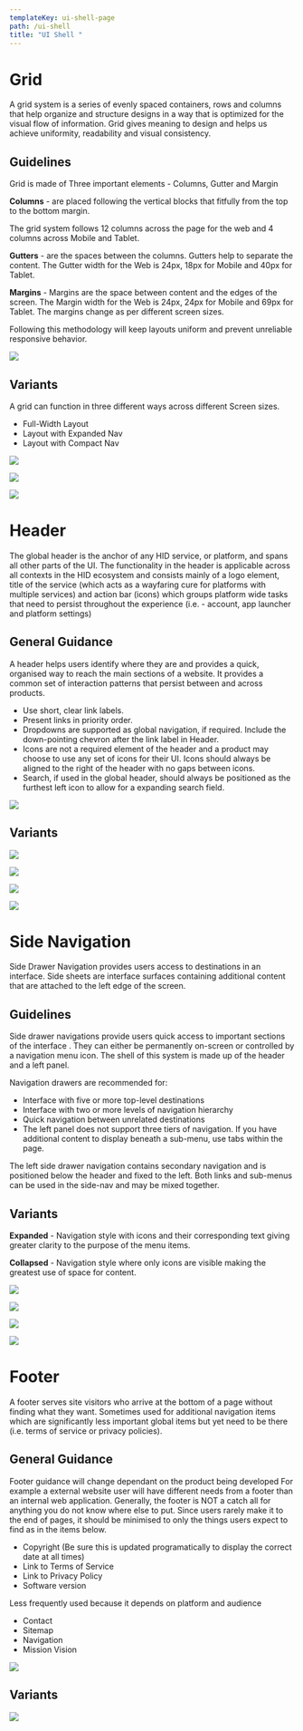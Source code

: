 ```yaml
---
templateKey: ui-shell-page
path: /ui-shell
title: "UI Shell "
---
```

# **Grid**

A grid system is a series of evenly spaced containers, rows and columns that help organize and structure designs in a way that is optimized for the visual flow of information.
Grid gives meaning to design and helps us achieve uniformity, readability and visual consistency.

## **G﻿uidelines**

Grid is made of Three important elements - Columns, Gutter and Margin

**Columns** - are placed following the vertical blocks that fitfully from the top to the bottom margin.

The grid system follows 12 columns across the page for the web and 4 columns across Mobile and Tablet.

**Gutters** - are the spaces between the columns. Gutters help to separate the content. The Gutter width for the Web is 24px, 18px for Mobile and 40px for Tablet.


**Margins** - Margins are the space between content and the edges of the screen. The Margin width for the Web is 24px, 24px for Mobile and 69px for Tablet. The margins change as per different screen sizes.

Following this methodology will keep layouts uniform and prevent unreliable responsive behavior.

![](/img/grid-full-layout.png)

## **Variants**

A grid can function in three different ways across different Screen sizes.

* Full-Width Layout
* Layout with Expanded Nav
* Layout with Compact Nav

![](/img/grid-compact-nav.png)

![](/img/grid-expanded-nav.png)

![](/img/grid-mobile-and-tablet.png)

# **Header**

The global header is the anchor of any HID service, or platform, and spans all other parts of the UI. The functionality in the header is applicable across all contexts in the HID ecosystem and consists mainly of a logo element, 
title of the service (which acts as a wayfaring cure for platforms with multiple services) and action bar (icons) which groups platform wide tasks that need to persist throughout the experience (i.e. - account, app launcher and platform settings)

## **General Guidance**

A header helps users identify where they are and provides a quick, organised way to reach the main sections of a website. It provides a common set of interaction patterns that persist between and across products.

* Use short, clear link labels.
* Present links in priority order.
* Dropdowns are supported as global navigation, if required. Include the down-pointing chevron after the link label in Header.
* Icons are not a required element of the header and a product may choose to use any set of icons for their UI. Icons should always be aligned to the right of the header with no gaps between icons.
* Search, if used in the global header, should always be positioned as the furthest left icon to allow for a expanding search field.

![](/img/header.png)

## **V﻿ariants**

![](/img/header-base-nav.png)

![](/img/header-sub-nav.png)

![](/img/header-sub-nav.png)

![](/img/header-states.png)

# **Side Navigation**

Side Drawer Navigation provides users access to destinations in an interface. Side sheets are interface surfaces containing additional content that are attached to the left edge of the screen. 

## **G﻿uidelines**

Side drawer navigations provide users quick access to important sections of the interface . They can either be permanently on-screen or controlled by a navigation menu icon. The shell of this system is made up of the header and a left panel.

Navigation drawers are recommended for:

* Interface with five or more top-level destinations
* Interface with two or more levels of navigation hierarchy
* Quick navigation between unrelated destinations
* The left panel does not support three tiers of navigation. If you have additional content to display beneath a sub-menu, use tabs within the page.

The left side drawer navigation contains secondary navigation and is positioned below the header and fixed to the left. Both links and sub-menus can be used in the side-nav and may be mixed together.

## **Variants**

**Expanded** - Navigation style with icons and their corresponding text giving greater clarity to the purpose of the menu items.

**Collapsed** - Navigation style where only icons are visible making the greatest use of space for content.

![](/img/side-nav-collapsed-and-expanded.png)

![](/img/o-icons.png)

![](/img/side-nav-with-links.png)

![](/img/side-nav-with-tooltip.png)

# **Footer**

A footer serves site visitors who arrive at the bottom of a page without finding what they want.
Sometimes used for additional navigation items which are significantly less important global items but yet need to be there (i.e. terms of service or privacy policies).

## **General Guidance**

Footer guidance will change dependant on the product being developed For example a external website user will have different needs from a footer than an internal web application. Generally, the footer is NOT a catch all for anything you do not know where else to put. Since users rarely make it to the end of pages, it should be minimised to only the things users expect to find as in the items below.

* Copyright (Be sure this is updated programatically to display the correct date at all times)
* Link to Terms of Service
* Link to Privacy Policy
* Software version

Less frequently used because it depends on platform and audience

* Contact
* Sitemap
* Navigation
* Mission Vision

![](/img/footer-base.png)

## **Variants**

![](/img/footer-variant.png)